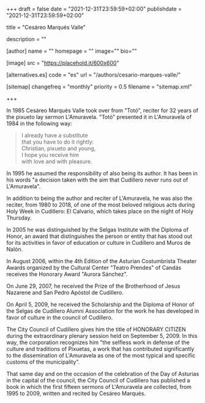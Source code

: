 +++
draft = false
date = "2021-12-31T23:59:59+02:00"
publishdate = "2021-12-31T23:59:59+02:00"

title = "Cesáreo Marqués Valle"

description = ""

[author]
    name = ""
    homepage = ""
    image=""
    bio=""

[image]
    src = "https://placehold.it/600x600"

[alternatives.es]
    code = "es"
    url = "/authors/cesario-marques-valle/"

[sitemap]
  changefreq = "monthly"
  priority = 0.5
  filename = "sitemap.xml"

+++

In 1985 Cesáreo Marqués Valle took over from "Totó", reciter for 32 years of the pixueto lay sermon L'Amuravela. "Totó" presented it in L'Amuravela of 1984 in the following way:

> I already have a substitute\
that you have to do it rightly:\
Christian, pixueto and young,\
I hope you receive him\
with love and with pleasure.

In 1995 he assumed the responsibility of also being its author. It has been in his words "a decision taken with the aim that Cudillero never runs out of L'Amuravela".

In addition to being the author and reciter of L'Amuravela, he was also the reciter, from 1980 to 2018, of one of the most beloved religious acts during Holy Week in Cudillero: El Calvario, which takes place on the night of Holy Thursday.

In 2005 he was distinguished by the Selgas Institute with the Diploma of Honor, an award that distinguishes the person or entity that has stood out for its activities in favor of education or culture in Cudillero and Muros de Nalón.

In August 2006, within the 4th Edition of the Asturian Costumbrista Theater Awards organized by the Cultural Center "Teatro Prendes" of Candás receives the Honorary Award "Aurora Sánchez".

On June 29, 2007, he received the Prize of the Brotherhood of Jesus Nazarene and San Pedro Apóstol de Cudillero.

On April 5, 2009, he received the Scholarship and the Diploma of Honor of the Selgas de Cudillero Alumni Association for the work he has developed in favor of culture in the council of Cudillero.

The City Council of Cudillero gives him the title of HONORARY CITIZEN during the extraordinary plenary session held on September 5, 2009. In this way, the corporation recognizes him "the selfless work in defense of the culture and traditions of Pixuetas, a work that has contributed significantly to the dissemination of L'Amuravela as one of the most typical and specific customs of the municipality".

That same day and on the occasion of the celebration of the Day of Asturias in the capital of the council, the City Council of Cudillero has published a book in which the first fifteen sermons of L'Amuravela are collected, from 1995 to 2009, written and recited by Cesáreo Marqués.
